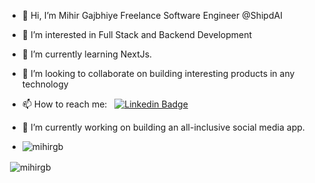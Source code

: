 - 👋 Hi, I’m Mihir Gajbhiye Freelance Software Engineer @ShipdAI
- 👀 I’m interested in Full Stack and Backend Development
- 🌱 I’m currently learning NextJs.
- 💞️ I’m looking to collaborate on building interesting products in any technology 
- 📫 How to reach me: &nbsp; [![Linkedin Badge](https://img.shields.io/badge/-mihirgb-blue?style=flat&logo=Linkedin&logoColor=white)](https://www.linkedin.com/in/mihir-gajbhiye-86292a231)

- 🔭 I’m currently working on building an all-inclusive social media app.

- <p><img align="left" src="https://github-readme-stats.vercel.app/api/top-langs/?username=mihirgb&layout=compact" alt="mihirgb" /></p>
<p>&nbsp;<img align="center" src="https://github-readme-stats.vercel.app/api?username=mihirgb&show_icons=true" alt="mihirgb" /></p>
<!-- <p align="left"> <img src="https://komarev.com/ghpvc/?username=mihirgb&label=Profile%20views&color=0e75b6&style=flat" alt="mihirgb" /> </p> -->

